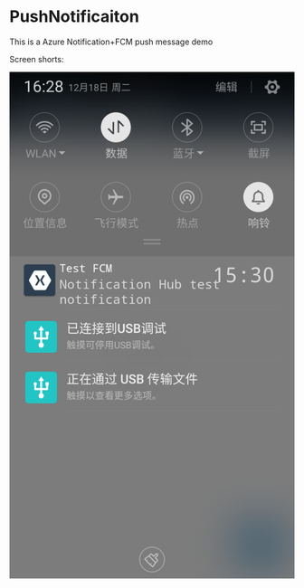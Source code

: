 # PushNotificaiton
This is a Azure Notification+FCM push message demo

Screen shorts:

![Notification](screenshorts/notification.png)